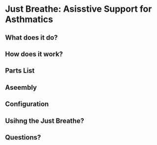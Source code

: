 # Just Breathe: Asisstive Support for Asthmatics

## What does it do?

## How does it work?

## Parts List

## Aseembly

## Configuration

## Usihng the Just Breathe?

## Questions?
